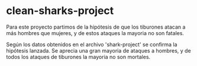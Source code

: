 # clean-sharks-project

Para este proyecto partimos de la hipótesis de que los tiburones atacan a más hombres que mujeres, y de estos ataques la mayoria no son fatales.

Según los datos obtenidos en el archivo 'shark-project' se confirma la hipótesis lanzada. Se aprecia una gran mayoria de ataques a hombres, y de todos los ataques de tiburones la mayoria no son mortales.
